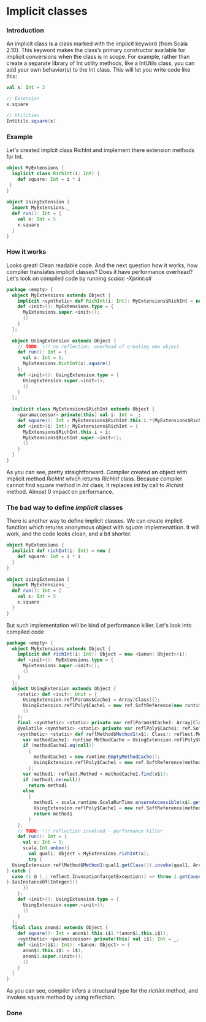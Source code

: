 
# Implicit classes
### Introduction
An implicit class is a class marked with the _implicit_ keyword (from Scala 2.10). This keyword makes the class’s primary constructor available for implicit conversions when the class is in scope. For example, rather than create a separate library of Int utility methods, like a IntUtils class, you can add your own behavior(s) to the Int class. This will let you write code like this:

```scala
val x: Int = 3

// Extension
x.square

// Utilities
IntUtils.square(x)
```

### Example
Let's created implcit class RichInt and implement there extension methods for Int.   

```scala
object MyExtensions {
  implicit class RichInt(i: Int) {
    def square: Int = i * i
 }
}
 
object UsingExtension {
  import MyExtensions._
  def run(): Int = {
    val x: Int = 5
    x.square
  }
}
```

### How it works 
Looks great! Clean readable code. And the next question how it works, how compiler translates implicit classes? Does it have performance overhead? Let's look on compiled code by running _scalac -Xprint:all_

```scala
package <empty> {
  object MyExtensions extends Object {
    implicit <synthetic> def RichInt(i: Int): MyExtensions$RichInt = new MyExtensions$RichInt(i);
    def <init>(): MyExtensions.type = {
      MyExtensions.super.<init>();
      ()
    }
  };
  
  object UsingExtension extends Object {
    // TODO: !!! no reflection, overhead of creating new object
    def run(): Int = {
      val x: Int = 5;
      MyExtensions.RichInt(x).square()
    };
    def <init>(): UsingExtension.type = {
      UsingExtension.super.<init>();
      ()
    }
  };
  
  implicit class MyExtensions$RichInt extends Object {
    <paramaccessor> private[this] val i: Int = _;
    def square(): Int = MyExtensions$RichInt.this.i.*(MyExtensions$RichInt.this.i);
    def <init>(i: Int): MyExtensions$RichInt = {
      MyExtensions$RichInt.this.i = i;
      MyExtensions$RichInt.super.<init>();
      ()
    }
  }
}
```
As you can see, pretty straightforward. Compiler created an object with implicit method _RichInt_ which returns _RichInt_ class. Because compiler cannot find square method in _Int_ class, it replaces int by call to _RichInt_ method. Almost 0 impact on performance.


### The bad way to define _implicit_ classes
There is another way to define implicit classes. We can create implicit function which returns anonymous object with _square_ implemenattion. It will work, and the code looks clean, and a bit shorter. 

```scala
object MyExtensions {
  implicit def richInt(i: Int) = new {
    def square: Int = i * i
  }
}
 
object UsingExtension {
  import MyExtensions._
  def run(): Int = {
    val x: Int = 5
    x.square
  }
}
```

But such implementation will be kind of performance killer. Let's look into compiled code

```scala
package <empty> {
  object MyExtensions extends Object {
    implicit def richInt(i: Int): Object = new <$anon: Object>(i);
    def <init>(): MyExtensions.type = {
      MyExtensions.super.<init>();
      ()
    }
  };
  object UsingExtension extends Object {
    <static> def <init>: Unit = {
      UsingExtension.reflParams$Cache1 = Array[Class]{};
      UsingExtension.reflPoly$Cache1 = new ref.SoftReference(new runtime.EmptyMethodCache());
      ()
    };
    final <synthetic> <static> private var reflParams$Cache1: Array[Class] = Array[Class]{};
    @volatile <synthetic> <static> private var reflPoly$Cache1: ref.SoftReference = new ref.SoftReference(new runtime.EmptyMethodCache());
    <synthetic> <static> def reflMethod$Method1(x$1: Class): reflect.Method = {
      var methodCache1: runtime.MethodCache = UsingExtension.reflPoly$Cache1.get().$asInstanceOf[runtime.MethodCache]();
      if (methodCache1.eq(null))
        {
          methodCache1 = new runtime.EmptyMethodCache();
          UsingExtension.reflPoly$Cache1 = new ref.SoftReference(methodCache1)
        };
      var method1: reflect.Method = methodCache1.find(x$1);
      if (method1.ne(null))
        return method1
      else
        {
          method1 = scala.runtime.ScalaRunTime.ensureAccessible(x$1.getMethod("square", UsingExtension.reflParams$Cache1));
          UsingExtension.reflPoly$Cache1 = new ref.SoftReference(methodCache1.add(x$1, method1));
          return method1
        }
    };
    // TODO: !!! reflection involved - performance killer
    def run(): Int = {
      val x: Int = 5;
      scala.Int.unbox({
        val qual1: Object = MyExtensions.richInt(x);
        try {
  UsingExtension.reflMethod$Method1(qual1.getClass()).invoke(qual1, Array[Object]{})
} catch {
  case (1 @ (_: reflect.InvocationTargetException)) => throw 1.getCause()
}.$asInstanceOf[Integer]()
      })
    };
    def <init>(): UsingExtension.type = {
      UsingExtension.super.<init>();
      ()
    }
  };
  final class anon$1 extends Object {
    def square(): Int = anon$1.this.i$1.*(anon$1.this.i$1);
    <synthetic> <paramaccessor> private[this] val i$1: Int = _;
    def <init>(i$1: Int): <$anon: Object> = {
      anon$1.this.i$1 = i$1;
      anon$1.super.<init>();
      ()
    }
  }
}
```
As you can see, compiler infers a structural type for the _richInt_ method, and invokes square method by using reflection.

### Done


